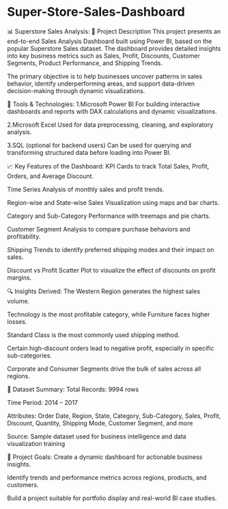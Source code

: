 # Super-Store-Sales-Dashboard

📊 Superstore Sales Analysis:
📁 Project Description
This project presents an end-to-end Sales Analysis Dashboard built using Power BI, based on the popular Superstore Sales dataset. The dashboard provides detailed insights into key business metrics such as Sales, Profit, Discounts, Customer Segments, Product Performance, and Shipping Trends.

The primary objective is to help businesses uncover patterns in sales behavior, identify underperforming areas, and support data-driven decision-making through dynamic visualizations.

🧰 Tools & Technologies:
 1.Microsoft Power BI
For building interactive dashboards and reports with DAX calculations and dynamic visualizations.

 2.Microsoft Excel
Used for data preprocessing, cleaning, and exploratory analysis.

 3.SQL (optional for backend users)
Can be used for querying and transforming structured data before loading into Power BI.

📈 Key Features of the Dashboard:
KPI Cards to track Total Sales, Profit, Orders, and Average Discount.

Time Series Analysis of monthly sales and profit trends.

Region-wise and State-wise Sales Visualization using maps and bar charts.

Category and Sub-Category Performance with treemaps and pie charts.

Customer Segment Analysis to compare purchase behaviors and profitability.

Shipping Trends to identify preferred shipping modes and their impact on sales.

Discount vs Profit Scatter Plot to visualize the effect of discounts on profit margins.

🔍 Insights Derived:
The Western Region generates the highest sales volume.

Technology is the most profitable category, while Furniture faces higher losses.

Standard Class is the most commonly used shipping method.

Certain high-discount orders lead to negative profit, especially in specific sub-categories.

Corporate and Consumer Segments drive the bulk of sales across all regions.

📂 Dataset Summary:
Total Records: 9994 rows

Time Period: 2014 – 2017

Attributes: Order Date, Region, State, Category, Sub-Category, Sales, Profit, Discount, Quantity, Shipping Mode, Customer Segment, and more

Source: Sample dataset used for business intelligence and data visualization training

🚀 Project Goals:
Create a dynamic dashboard for actionable business insights.

Identify trends and performance metrics across regions, products, and customers.

Build a project suitable for portfolio display and real-world BI case studies.


